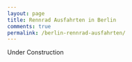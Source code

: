 ```yaml
---
layout: page
title: Rennrad Ausfahrten in Berlin
comments: true
permalink: /berlin-rennrad-ausfahrten/
---
```


Under Construction